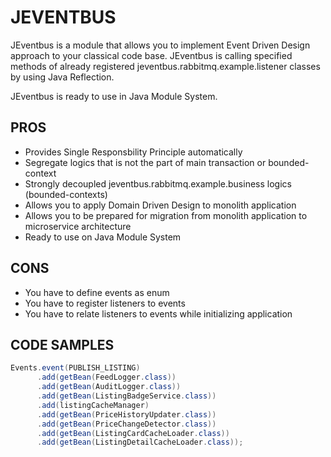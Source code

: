 # JEVENTBUS

JEventbus is a module that allows you to implement Event Driven Design approach to your classical code base.
JEventbus is calling specified methods of already registered jeventbus.rabbitmq.example.listener classes by using Java Reflection.

JEventbus is ready to use in Java Module System.

## PROS

- Provides Single Responsbility Principle automatically
- Segregate logics that is not the part of main transaction or bounded-context
- Strongly decoupled jeventbus.rabbitmq.example.business logics (bounded-contexts)
- Allows you to apply Domain Driven Design to monolith application
- Allows you to be prepared for migration from monolith application to microservice architecture
- Ready to use on Java Module System

## CONS

- You have to define events as enum
- You have to register listeners to events
- You have to relate listeners to events while initializing application

## CODE SAMPLES
```java
Events.event(PUBLISH_LISTING)
      .add(getBean(FeedLogger.class))
      .add(getBean(AuditLogger.class))
      .add(getBean(ListingBadgeService.class))
      .add(listingCacheManager)
      .add(getBean(PriceHistoryUpdater.class))
      .add(getBean(PriceChangeDetector.class))
      .add(getBean(ListingCardCacheLoader.class))
      .add(getBean(ListingDetailCacheLoader.class));
```
